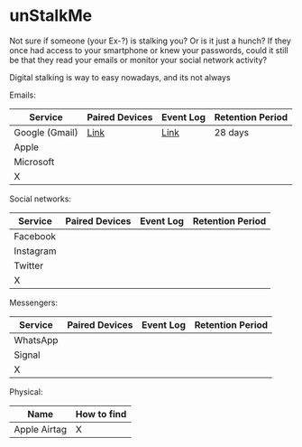 # unStalkMe

Not sure if someone (your Ex-?) is stalking you? Or is it just a hunch? If they once had access to your smartphone or knew your passwords, could it still be that they read your emails or monitor your social network activity?

Digital stalking is way to easy nowadays, and its not always 






Emails:

| Service | Paired Devices | Event Log | Retention Period |
| --- 	  | ---		       | ---       | ---     		  |
| Google (Gmail)	  | [Link](https://myaccount.google.com/device-activity?continue=https%3A%2F%2Fmyaccount.google.com%2Fsecurity) | [Link](https://myaccount.google.com/notifications?pli=1) | 28 days |
| Apple ||||
| Microsoft ||||
| X ||||



Social networks:

| Service | Paired Devices | Event Log | Retention Period |
| --- 	  | ---		       | ---       | ---     		  |
| Facebook ||||
| Instagram ||||
| Twitter ||||
| X ||||



Messengers:

| Service | Paired Devices | Event Log | Retention Period |
| --- 	  | ---		       | ---       | ---     		  |
| WhatsApp ||||
| Signal ||||
| X ||||



Physical:

| Name | How to find |
| ---  | ---         |
| Apple Airtag | X |